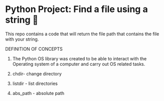 # Python Project: Find a file using a string 🐍

This repo contains a code that will return the file path that contains the file with your string.


DEFINITION OF CONCEPTS

1. The Python OS library was created to be able to interact with the Operating system of a computer and carry out OS related tasks.

2. chdir- change directory

3. listdir - list directories
4. abs_path - absolute path
